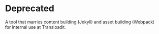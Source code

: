 # Deprecated

A tool that marries content building (Jekyll) and asset building (Webpack) for internal use at Transloadit.
